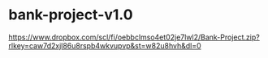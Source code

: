 # bank-project-v1.0

https://www.dropbox.com/scl/fi/oebbclmso4et02je7lwl2/Bank-Project.zip?rlkey=caw7d2xjl86u8rspb4wkvupvp&st=w82u8hvh&dl=0
